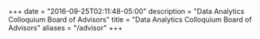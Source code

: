 +++
date = "2016-09-25T02:11:48-05:00"
description = "Data Analytics Colloquium Board of Advisors"
title = "Data Analytics Colloquium Board of Advisors"
aliases = "/advisor"
+++

